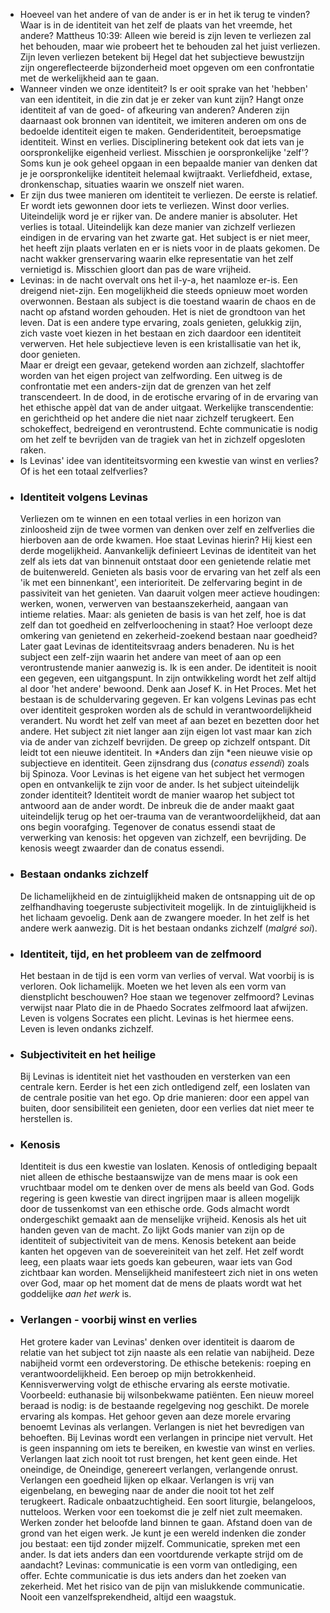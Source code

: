 - Hoeveel van het andere of van de ander is er in het ik terug te vinden? Waar is in de identiteit van het zelf de plaats van het vreemde, het andere? Mattheus 10:39: Alleen wie bereid is zijn leven te verliezen zal het behouden, maar wie probeert het te behouden zal het juist verliezen. Zijn leven verliezen betekent bij Hegel dat het subjectieve bewustzijn zijn ongereflecteerde bijzonderheid moet opgeven om een confrontatie met de werkelijkheid aan te gaan.
- Wanneer vinden we onze identiteit? Is er ooit sprake van het 'hebben' van een identiteit, in die zin dat je er zeker van kunt zijn? Hangt onze identiteit af van de goed- of afkeuring van anderen? Anderen zijn daarnaast ook bronnen van identiteit, we imiteren anderen om ons de bedoelde identiteit eigen te maken. Genderidentiteit, beroepsmatige identiteit. Winst en verlies. Disciplinering betekent ook dat iets van je oorspronkelijke eigenheid verliest. Misschien je oorspronkelijke 'zelf'? Soms kun je ook geheel opgaan in een bepaalde manier van denken dat je je oorspronkelijke identiteit helemaal kwijtraakt. Verliefdheid, extase, dronkenschap, situaties waarin we onszelf niet waren.
- Er zijn dus twee manieren om identiteit te verliezen. De eerste is relatief. Er wordt iets gewonnen door iets te verliezen. Winst door verlies. Uiteindelijk word je er rijker van. De andere manier is absoluter. Het verlies is totaal. Uiteindelijk kan deze manier van zichzelf verliezen eindigen in de ervaring van het zwarte gat. Het subject is er niet meer, het heeft zijn plaats verlaten en er is niets voor in de plaats gekomen. De nacht wakker grenservaring waarin elke representatie van het zelf vernietigd is. Misschien gloort dan pas de ware vrijheid.
- Levinas: in de nacht overvalt ons het il-y-a, het naamloze er-is. Een dreigend niet-zijn. Een mogelijkheid die steeds opnieuw moet worden overwonnen. Bestaan als subject is die toestand waarin de chaos en de nacht op afstand worden gehouden. Het is niet de grondtoon van het leven. Dat is een andere type ervaring, zoals genieten, gelukkig zijn, zich vaste voet kiezen in het bestaan en zich daardoor een identiteit verwerven. Het hele subjectieve leven is een kristallisatie van het ik, door genieten.  
  Maar er dreigt een gevaar, getekend worden aan zichzelf, slachtoffer worden van het eigen project van zelfwording. Een uitweg is de confrontatie met een anders-zijn dat de grenzen van het zelf transcendeert. In de dood, in de erotische ervaring of in de ervaring van het ethische appèl dat van de ander uitgaat. Werkelijke transcendentie: en gerichtheid op het andere die niet naar zichzelf terugkeert. Een schokeffect, bedreigend en verontrustend. Echte communicatie is nodig om het zelf te bevrijden van de tragiek van het in zichzelf opgesloten raken.
- Is Levinas' idee van identiteitsvorming een kwestie van winst en verlies? Of is het een totaal zelfverlies?
- ### Identiteit volgens Levinas 
  Verliezen om te winnen en een totaal verlies in een horizon van zinloosheid zijn de twee vormen van denken over zelf en zelfverlies die hierboven aan de orde kwamen. Hoe staat Levinas hierin? Hij kiest een derde mogelijkheid. 
  Aanvankelijk definieert Levinas de identiteit van het  zelf als iets dat van binnenuit ontstaat door een genietende relatie met de buitenwereld. Genieten als basis voor de ervaring van het zelf als een 'ik met een binnenkant', een interioriteit. De zelfervaring begint in de passiviteit van het genieten. Van daaruit volgen meer actieve houdingen: werken, wonen, verwerven van bestaanszekerheid, aangaan van intieme relaties. 
  Maar: als genieten de basis is van het zelf, hoe is dat zelf dan tot goedheid en zelfverloochening in staat? Hoe verloopt deze omkering van genietend en zekerheid-zoekend bestaan naar goedheid? 
  Later gaat Levinas de identiteitsvraag anders benaderen. Nu is het subject een zelf-zijn waarin het andere van meet of aan op een verontrustende manier aanwezig is. Ik is een ander. De identiteit is nooit een gegeven, een uitgangspunt. In zijn ontwikkeling wordt het zelf altijd al door 'het andere' bewoond. Denk aan Josef K. in Het Proces. Met het bestaan is de schuldervaring gegeven. Er kan volgens Levinas pas echt over identiteit gesproken worden als de schuld in verantwoordelijkheid verandert. 
  Nu wordt het zelf van meet af aan bezet en bezetten door het andere. Het subject zit niet langer aan zijn eigen lot vast maar kan zich via de ander van zichzelf bevrijden. De greep op zichzelf ontspant. Dit leidt tot een nieuwe identiteit. In *Anders dan zijn *een nieuwe visie op subjectieve en identiteit. Geen zijnsdrang dus (*conatus essendi*) zoals bij Spinoza. 
  Voor Levinas is het eigene van het subject het vermogen open en ontvankelijk te zijn voor de ander. Is het subject uiteindelijk zonder identiteit? Identiteit wordt de manier waarop het subject tot antwoord aan de ander wordt. De inbreuk die de ander maakt gaat uiteindelijk terug op het oer-trauma van de verantwoordelijkheid, dat aan ons begin voorafging. 
  Tegenover de conatus essendi staat de verwerking van kenosis: het opgeven van zichzelf, een bevrijding. De kenosis weegt zwaarder dan de conatus essendi.
- ### Bestaan ondanks zichzelf
  De lichamelijkheid en de zintuiglijkheid maken de ontsnapping uit de op zelfhandhaving toegeruste subjectiviteit mogelijk. In de zintuiglijkheid is het lichaam gevoelig. Denk aan de zwangere moeder. In het zelf is het andere werk aanwezig. Dit is het bestaan ondanks zichzelf (*malgré soi*).
- ### Identiteit, tijd, en het probleem van de zelfmoord
  Het bestaan in de tijd is een vorm van verlies of verval. Wat voorbij is is verloren. Ook lichamelijk. Moeten we het leven als een vorm van dienstplicht beschouwen? Hoe staan we tegenover zelfmoord? Levinas verwijst naar Plato die in de Phaedo Socrates zelfmoord laat afwijzen. Leven is volgens Socrates een plicht. Levinas is het hiermee eens. Leven is leven ondanks zichzelf.
- ### Subjectiviteit en het heilige 
  Bij Levinas is identiteit niet het vasthouden en versterken van een centrale kern. Eerder is het een zich ontledigend zelf, een loslaten van de centrale positie van het ego. Op drie manieren: door een appel van buiten, door sensibiliteit een genieten, door een verlies dat niet meer te herstellen is.
- ### Kenosis
  Identiteit is dus een kwestie van loslaten. Kenosis of ontlediging bepaalt niet alleen de ethische bestaanswijze van de mens maar is ook een vruchtbaar model om te denken over de mens als beeld van God. Gods regering is geen kwestie van direct ingrijpen maar is alleen mogelijk door de tussenkomst van een ethische orde. Gods almacht wordt ondergeschikt gemaakt aan de menselijke vrijheid. Kenosis als het uit handen geven van de macht. 
  Zo lijkt Gods manier van zijn op de identiteit of subjectiviteit van de mens. Kenosis betekent aan beide kanten het opgeven van de soevereiniteit van het zelf.  Het zelf wordt leeg, een plaats waar iets goeds kan gebeuren, waar iets van God zichtbaar kan worden. Menselijkheid manifesteert zich niet in ons weten over God, maar op het moment dat de mens de plaats wordt wat het goddelijke *aan het werk*  is.
- ### Verlangen - voorbij winst en verlies
  Het grotere kader van Levinas' denken over identiteit is daarom de relatie van het subject tot zijn naaste als een relatie van nabijheid. Deze nabijheid vormt een ordeverstoring. De ethische betekenis: roeping en verantwoordelijkheid. Een beroep op mijn betrokkenheid. Kennisverwerving volgt de ethische ervaring als eerste motivatie. 
  Voorbeeld: euthanasie bij wilsonbekwame patiënten. Een nieuw moreel beraad is nodig: is de bestaande regelgeving nog geschikt. De morele ervaring als kompas. 
  Het gehoor geven aan deze morele ervaring benoemt Levinas als verlangen. Verlangen is niet het bevredigen van behoeften. Bij Levinas wordt een verlangen in principe niet vervult. Het is geen inspanning om iets te bereiken, en kwestie van winst en verlies. Verlangen laat zich nooit tot rust brengen, het kent geen einde. Het oneindige, de Oneindige, genereert verlangen, verlangende onrust. 
  Verlangen een goedheid lijken op elkaar. Verlangen is vrij van eigenbelang, en beweging naar de ander die nooit tot het zelf terugkeert. Radicale onbaatzuchtigheid. Een soort liturgie, belangeloos, nutteloos. Werken voor een toekomst die je zelf niet zult meemaken. Werken zonder het beloofde land binnen te gaan. Afstand doen van de grond van het eigen werk. Je kunt je een wereld indenken die zonder jou bestaat: een tijd zonder mijzelf. 
  Communicatie, spreken met een ander. Is dat iets anders dan een voortdurende verkapte strijd om de aandacht? Levinas: communicatie is een vorm van ontlediging, een offer. Echte communicatie is dus iets anders dan het zoeken van zekerheid. Met het risico van de pijn van mislukkende communicatie. Nooit een vanzelfsprekendheid, altijd een waagstuk.